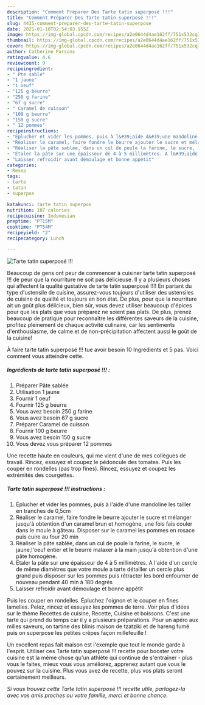 ```yaml
---
description: "Comment Préparer Des Tarte tatin superposé !!!"
title: "Comment Préparer Des Tarte tatin superposé !!!"
slug: 4435-comment-preparer-des-tarte-tatin-superpose
date: 2021-01-10T02:54:03.955Z
image: https://img-global.cpcdn.com/recipes/a2e0644d4ae162ff/751x532cq70/tarte-tatin-superpose-photo-principale-de-la-recette.jpg
thumbnail: https://img-global.cpcdn.com/recipes/a2e0644d4ae162ff/751x532cq70/tarte-tatin-superpose-photo-principale-de-la-recette.jpg
cover: https://img-global.cpcdn.com/recipes/a2e0644d4ae162ff/751x532cq70/tarte-tatin-superpose-photo-principale-de-la-recette.jpg
author: Catherine Parsons
ratingvalue: 4.6
reviewcount: 9
recipeingredient:
- " Pte sable"
- "1 jaune"
- "1 oeuf"
- "125 g beurre"
- "250 g farine"
- "67 g sucre"
- " Caramel de cuisson"
- "100 g beurre"
- "150 g sucre"
- " 12 pommes"
recipeinstructions:
- "Éplucher et vider les pommes, puis à l&#39;aide d&#39;une mandoline les tailler en tranches de 0,5cm"
- "Réaliser le caramel, faire fondre le beurre ajouter le sucre et mélanger jusqu&#39;à obtention d&#39;un caramel brun et homogène, une fois fais couler dans le moule à gâteau. Disposer sur le caramel les pommes en rosace puis cuire au four 20 min"
- "Réaliser la pâte sablée, dans un cul de poule la farine, le sucre, le jaune,l&#39;oeuf entier et le beurre malaxer à la main jusqu&#39;à obtention d&#39;une pâte homogène."
- "Étaler la pâte sur une épaisseur de 4 à 5 millimètres. A l&#39;aide d&#39;un cercle de même diamètres que votre moule a tarte détailler un cercle plus grand puis disposer sur les pommes puis rétracter les bord enfourner de nouveau pendant 40 min à 180 degrés"
- "Laisser refroidir avant démoulage et bonne appétit"
categories:
- Resep
tags:
- tarte
- tatin
- superpos

katakunci: tarte tatin superpos 
nutrition: 107 calories
recipecuisine: Indonesian
preptime: "PT15M"
cooktime: "PT54M"
recipeyield: "2"
recipecategory: Lunch

---
```



![Tarte tatin superposé !!!](https://img-global.cpcdn.com/recipes/a2e0644d4ae162ff/751x532cq70/tarte-tatin-superpose-photo-principale-de-la-recette.jpg)

Beaucoup de gens ont peur de commencer à cuisiner tarte tatin superposé !!! de peur que la nourriture ne soit pas délicieuse. Il y a plusieurs choses qui affectent la qualité gustative de tarte tatin superposé !!!! En partant du type d'ustensile de cuisine, assurez-vous toujours d'utiliser des ustensiles de cuisine de qualité et toujours en bon état. De plus, pour que la nourriture ait un goût plus délicieux, bien sûr, vous devez utiliser beaucoup d'épices pour que les plats que vous préparez ne soient pas plats. De plus, prenez beaucoup de pratique pour reconnaître les différentes saveurs de la cuisine, profitez pleinement de chaque activité culinaire, car les sentiments d'enthousiasme, de calme et de non-précipitation affectent aussi le goût de la cuisine!

<!--inarticleads1-->

À faire tarte tatin superposé !!! tue avoir besoin 10 Ingrédients et 5 pas. Voici comment vous atteindre cette.

##### Ingrédients de tarte tatin superposé !!! :

1. Préparer  Pâte sablée
1. Utilisation 1 jaune
1. Fournir 1 oeuf
1. Fournir 125 g beurre
1. Vous avez besoin 250 g farine
1. Vous avez besoin 67 g sucre
1. Préparer  Caramel de cuisson
1. Fournir 100 g beurre
1. Vous avez besoin 150 g sucre
1. Vous devez vous préparer  12 pommes


Une recette haute en couleurs, qui me vient d&#39;une de mes collègues de travail. Rincez, essuyez et coupez le pédoncule des tomates. Puis les couper en rondelles (pas trop fines). Rincez, essuyez et coupez les extrémités des courgettes. 

<!--inarticleads2-->

##### Tarte tatin superposé !!! instructions :

1. Éplucher et vider les pommes, puis à l&#39;aide d&#39;une mandoline les tailler en tranches de 0,5cm
1. Réaliser le caramel, faire fondre le beurre ajouter le sucre et mélanger jusqu&#39;à obtention d&#39;un caramel brun et homogène, une fois fais couler dans le moule à gâteau. Disposer sur le caramel les pommes en rosace puis cuire au four 20 min
1. Réaliser la pâte sablée, dans un cul de poule la farine, le sucre, le jaune,l&#39;oeuf entier et le beurre malaxer à la main jusqu&#39;à obtention d&#39;une pâte homogène.
1. Étaler la pâte sur une épaisseur de 4 à 5 millimètres. A l&#39;aide d&#39;un cercle de même diamètres que votre moule a tarte détailler un cercle plus grand puis disposer sur les pommes puis rétracter les bord enfourner de nouveau pendant 40 min à 180 degrés
1. Laisser refroidir avant démoulage et bonne appétit


Puis les couper en rondelles. Épluchez l&#39;oignon et le couper en fines lamelles. Pelez, rincez et essuyez les pommes de terre. Voir plus d&#39;idées sur le thème Recettes de cuisine, Recette, Cuisine et boissons. C&#39;est une tarte qui prend du temps car il y a plusieurs préparations. Pour un apéro aux milles saveurs, on tartine des blinis maison de tzatziki et de hareng fumé puis on superpose les petites crêpes façon millefeuille ! 

<!--inarticleads1-->

<p>
Un excellent repas fait maison est l'exemple que tout le monde garde à l'esprit. Utiliser ces Tarte tatin superposé !!! recette pour booster votre cuisine est la même chose qu'un athlète qui continue de s'entraîner - plus vous le faites, mieux vous vous améliorez, apprenez autant que vous le pouvez sur la cuisine. Plus vous avez de recette, plus vos plats seront certainement meilleurs.
</p>

<p>
<i>Si vous trouvez cette Tarte tatin superposé !!! recette utile, partagez-la avec vos amis proches ou votre famille, merci et bonne chance.</i>
</p>
